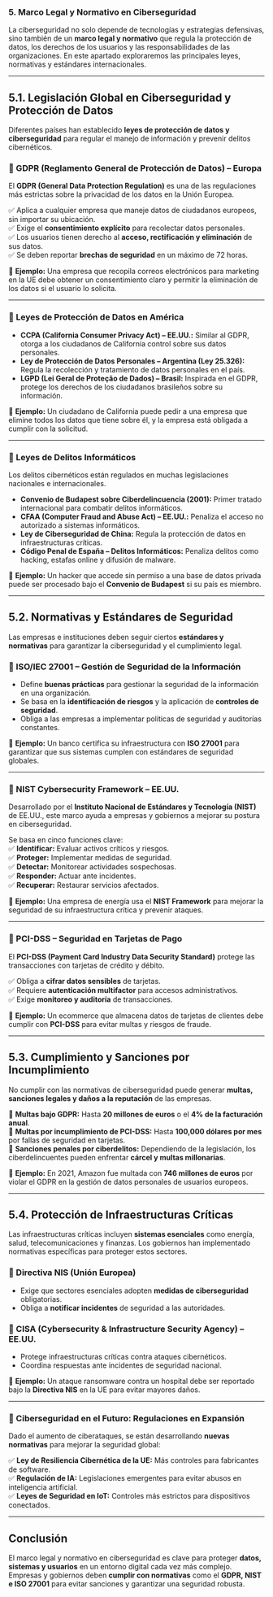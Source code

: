 ### **5. Marco Legal y Normativo en Ciberseguridad**

La ciberseguridad no solo depende de tecnologías y estrategias defensivas, sino también de un **marco legal y normativo** que regula la protección de datos, los derechos de los usuarios y las responsabilidades de las organizaciones. En este apartado exploraremos las principales leyes, normativas y estándares internacionales.

---

## **5.1. Legislación Global en Ciberseguridad y Protección de Datos**

Diferentes países han establecido **leyes de protección de datos y ciberseguridad** para regular el manejo de información y prevenir delitos cibernéticos.

### **🔹 GDPR (Reglamento General de Protección de Datos) – Europa**

El **GDPR (General Data Protection Regulation)** es una de las regulaciones más estrictas sobre la privacidad de los datos en la Unión Europea.

✅ Aplica a cualquier empresa que maneje datos de ciudadanos europeos, sin importar su ubicación.  
✅ Exige el **consentimiento explícito** para recolectar datos personales.  
✅ Los usuarios tienen derecho al **acceso, rectificación y eliminación** de sus datos.  
✅ Se deben reportar **brechas de seguridad** en un máximo de 72 horas.

🔸 **Ejemplo:** Una empresa que recopila correos electrónicos para marketing en la UE debe obtener un consentimiento claro y permitir la eliminación de los datos si el usuario lo solicita.

---

### **🔹 Leyes de Protección de Datos en América**

- **CCPA (California Consumer Privacy Act) – EE.UU.:** Similar al GDPR, otorga a los ciudadanos de California control sobre sus datos personales.
- **Ley de Protección de Datos Personales – Argentina (Ley 25.326):** Regula la recolección y tratamiento de datos personales en el país.
- **LGPD (Lei Geral de Proteção de Dados) – Brasil:** Inspirada en el GDPR, protege los derechos de los ciudadanos brasileños sobre su información.

🔸 **Ejemplo:** Un ciudadano de California puede pedir a una empresa que elimine todos los datos que tiene sobre él, y la empresa está obligada a cumplir con la solicitud.

---

### **🔹 Leyes de Delitos Informáticos**

Los delitos cibernéticos están regulados en muchas legislaciones nacionales e internacionales.

- **Convenio de Budapest sobre Ciberdelincuencia (2001):** Primer tratado internacional para combatir delitos informáticos.
- **CFAA (Computer Fraud and Abuse Act) – EE.UU.:** Penaliza el acceso no autorizado a sistemas informáticos.
- **Ley de Ciberseguridad de China:** Regula la protección de datos en infraestructuras críticas.
- **Código Penal de España – Delitos Informáticos:** Penaliza delitos como hacking, estafas online y difusión de malware.

🔸 **Ejemplo:** Un hacker que accede sin permiso a una base de datos privada puede ser procesado bajo el **Convenio de Budapest** si su país es miembro.

---

## **5.2. Normativas y Estándares de Seguridad**

Las empresas e instituciones deben seguir ciertos **estándares y normativas** para garantizar la ciberseguridad y el cumplimiento legal.

### **🔹 ISO/IEC 27001 – Gestión de Seguridad de la Información**

- Define **buenas prácticas** para gestionar la seguridad de la información en una organización.
- Se basa en la **identificación de riesgos** y la aplicación de **controles de seguridad**.
- Obliga a las empresas a implementar políticas de seguridad y auditorías constantes.

🔸 **Ejemplo:** Un banco certifica su infraestructura con **ISO 27001** para garantizar que sus sistemas cumplen con estándares de seguridad globales.

---

### **🔹 NIST Cybersecurity Framework – EE.UU.**

Desarrollado por el **Instituto Nacional de Estándares y Tecnología (NIST)** de EE.UU., este marco ayuda a empresas y gobiernos a mejorar su postura en ciberseguridad.

Se basa en cinco funciones clave:  
✅ **Identificar:** Evaluar activos críticos y riesgos.  
✅ **Proteger:** Implementar medidas de seguridad.  
✅ **Detectar:** Monitorear actividades sospechosas.  
✅ **Responder:** Actuar ante incidentes.  
✅ **Recuperar:** Restaurar servicios afectados.

🔸 **Ejemplo:** Una empresa de energía usa el **NIST Framework** para mejorar la seguridad de su infraestructura crítica y prevenir ataques.

---

### **🔹 PCI-DSS – Seguridad en Tarjetas de Pago**

El **PCI-DSS (Payment Card Industry Data Security Standard)** protege las transacciones con tarjetas de crédito y débito.

✅ Obliga a **cifrar datos sensibles** de tarjetas.  
✅ Requiere **autenticación multifactor** para accesos administrativos.  
✅ Exige **monitoreo y auditoría** de transacciones.

🔸 **Ejemplo:** Un ecommerce que almacena datos de tarjetas de clientes debe cumplir con **PCI-DSS** para evitar multas y riesgos de fraude.

---

## **5.3. Cumplimiento y Sanciones por Incumplimiento**

No cumplir con las normativas de ciberseguridad puede generar **multas, sanciones legales y daños a la reputación** de las empresas.

🔹 **Multas bajo GDPR:** Hasta **20 millones de euros** o el **4% de la facturación anual**.  
🔹 **Multas por incumplimiento de PCI-DSS:** Hasta **100,000 dólares por mes** por fallas de seguridad en tarjetas.  
🔹 **Sanciones penales por ciberdelitos:** Dependiendo de la legislación, los ciberdelincuentes pueden enfrentar **cárcel y multas millonarias**.

🔸 **Ejemplo:** En 2021, Amazon fue multada con **746 millones de euros** por violar el GDPR en la gestión de datos personales de usuarios europeos.

---

## **5.4. Protección de Infraestructuras Críticas**

Las infraestructuras críticas incluyen **sistemas esenciales** como energía, salud, telecomunicaciones y finanzas. Los gobiernos han implementado normativas específicas para proteger estos sectores.

### **🔹 Directiva NIS (Unión Europea)**

- Exige que sectores esenciales adopten **medidas de ciberseguridad** obligatorias.
- Obliga a **notificar incidentes** de seguridad a las autoridades.

### **🔹 CISA (Cybersecurity & Infrastructure Security Agency) – EE.UU.**

- Protege infraestructuras críticas contra ataques cibernéticos.
- Coordina respuestas ante incidentes de seguridad nacional.

🔸 **Ejemplo:** Un ataque ransomware contra un hospital debe ser reportado bajo la **Directiva NIS** en la UE para evitar mayores daños.

---

### **🔹 Ciberseguridad en el Futuro: Regulaciones en Expansión**

Dado el aumento de ciberataques, se están desarrollando **nuevas normativas** para mejorar la seguridad global:

✅ **Ley de Resiliencia Cibernética de la UE:** Más controles para fabricantes de software.  
✅ **Regulación de IA:** Legislaciones emergentes para evitar abusos en inteligencia artificial.  
✅ **Leyes de Seguridad en IoT:** Controles más estrictos para dispositivos conectados.

---

## **Conclusión**

El marco legal y normativo en ciberseguridad es clave para proteger **datos, sistemas y usuarios** en un entorno digital cada vez más complejo. Empresas y gobiernos deben **cumplir con normativas** como el **GDPR, NIST e ISO 27001** para evitar sanciones y garantizar una seguridad robusta.

